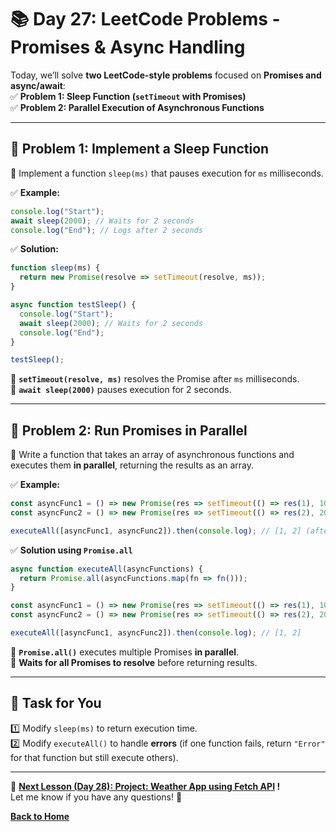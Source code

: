 # **📚 Day 27: LeetCode Problems - Promises & Async Handling**  

Today, we’ll solve **two LeetCode-style problems** focused on **Promises and async/await**:  
✅ **Problem 1: Sleep Function (`setTimeout` with Promises)**  
✅ **Problem 2: Parallel Execution of Asynchronous Functions**  

---

## **🔹 Problem 1: Implement a Sleep Function**  
📌 Implement a function `sleep(ms)` that pauses execution for `ms` milliseconds.  

✅ **Example:**  
```js
console.log("Start");
await sleep(2000); // Waits for 2 seconds
console.log("End"); // Logs after 2 seconds
```

✅ **Solution:**  
```js
function sleep(ms) {
  return new Promise(resolve => setTimeout(resolve, ms));
}

async function testSleep() {
  console.log("Start");
  await sleep(2000); // Waits for 2 seconds
  console.log("End");
}

testSleep();
```
🔹 **`setTimeout(resolve, ms)`** resolves the Promise after `ms` milliseconds.  
🔹 **`await sleep(2000)`** pauses execution for 2 seconds.  

---

## **🔹 Problem 2: Run Promises in Parallel**  
📌 Write a function that takes an array of asynchronous functions and executes them **in parallel**, returning the results as an array.  

✅ **Example:**  
```js
const asyncFunc1 = () => new Promise(res => setTimeout(() => res(1), 1000));
const asyncFunc2 = () => new Promise(res => setTimeout(() => res(2), 2000));

executeAll([asyncFunc1, asyncFunc2]).then(console.log); // [1, 2] (after 2 sec)
```

✅ **Solution using `Promise.all`**  
```js
async function executeAll(asyncFunctions) {
  return Promise.all(asyncFunctions.map(fn => fn()));
}

const asyncFunc1 = () => new Promise(res => setTimeout(() => res(1), 1000));
const asyncFunc2 = () => new Promise(res => setTimeout(() => res(2), 2000));

executeAll([asyncFunc1, asyncFunc2]).then(console.log); // [1, 2]
```
🔹 **`Promise.all()`** executes multiple Promises **in parallel**.  
🔹 **Waits for all Promises to resolve** before returning results.  

---

## **📝 Task for You**  
1️⃣ Modify `sleep(ms)` to return execution time.  
2️⃣ Modify `executeAll()` to handle **errors** (if one function fails, return `"Error"` for that function but still execute others).  

---

🎯 **[Next Lesson (Day 28): Project: Weather App using Fetch API](../day_28/README.md) !**  
Let me know if you have any questions! 🚀

[**Back to Home**](../../../)